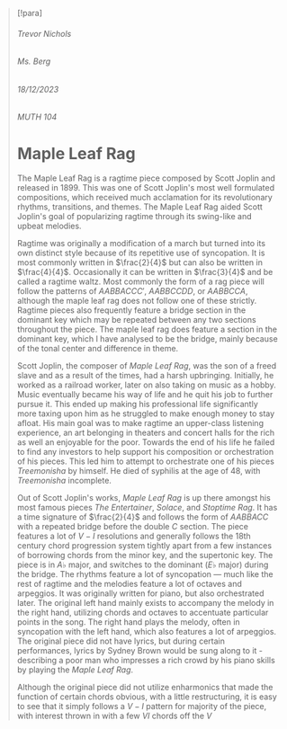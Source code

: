 > [!para]
> ###### Trevor Nichols
> ###### Ms. Berg
> ###### 18/12/2023
> ###### MUTH 104
> # Maple Leaf Rag
> 
> The Maple Leaf Rag is a ragtime piece composed by Scott Joplin and released in 1899. This was one of Scott Joplin's most well formulated compositions, which received much acclamation for its revolutionary rhythms, transitions, and themes. The Maple Leaf Rag aided Scott Joplin's goal of popularizing ragtime through its swing-like and upbeat melodies.
> 
>Ragtime was originally a modification of a march but turned into its own distinct style because of its repetitive use of syncopation. It is most commonly written in $\frac{2}{4}$ but can also be written in $\frac{4}{4}$. Occasionally it can be written in $\frac{3}{4}$ and be called a ragtime waltz. Most commonly the form of a rag piece will follow the patterns of $AABBACCC'$, $AABBCCDD$, or $AABBCCA$, although the maple leaf rag does not follow one of these strictly. Ragtime pieces also frequently feature a bridge section in the dominant key which may be repeated between any two sections throughout the piece. The maple leaf rag does feature a section in the dominant key, which I have analysed to be the bridge, mainly because of the tonal center and difference in theme.
>
> Scott Joplin, the composer of *Maple Leaf Rag*, was the son of a freed slave and as a result of the times, had a harsh upbringing. Initially, he worked as a railroad worker, later on also taking on music as a hobby. Music eventually became his way of life and he quit his job to further pursue it. This ended up making his professional life significantly more taxing upon him as he struggled to make enough money to stay afloat. His main goal was to make ragtime an upper-class listening experience, an art belonging in theaters and concert halls for the rich as well an enjoyable for the poor. Towards the end of his life he failed to find any investors to help support his composition or orchestration of his pieces. This led him to attempt to orchestrate one of his pieces *Treemonisha* by himself. He died of syphilis at the age of 48, with *Treemonisha* incomplete.
> 
> Out of Scott Joplin's works, *Maple Leaf Rag* is up there amongst his most famous pieces *The Entertainer*, *Solace*, and *Stoptime Rag*. It has a time signature of $\frac{2}{4}$ and follows the form of $AABBACC$ with a repeated bridge before the double $C$ section. The piece features a lot of $V-I$ resolutions and generally follows the 18th century chord progression system tightly apart from a few instances of borrowing chords from the minor key, and the supertonic key. The piece is in $A\flat$ major, and switches to the dominant ($E\flat$ major) during the bridge. The rhythms feature a lot of syncopation — much like the rest of ragtime and the melodies feature a lot of octaves and arpeggios. It was originally written for piano, but also orchestrated later. The original left hand mainly exists to accompany the melody in the right hand, utilizing chords and octaves to accentuate particular points in the song. The right hand plays the melody, often in syncopation with the left hand, which also features a lot of arpeggios. The original piece did not have lyrics, but during certain performances, lyrics by Sydney Brown would be sung along to it - describing a poor man who impresses a rich crowd by his piano skills by playing the *Maple Leaf Rag*.
> 
> Although the original piece did not utilize enharmonics that made the function of certain chords obvious, with a little restructuring, it is easy to see that it simply follows a $V-I$ pattern for majority of the piece, with interest thrown in with a few $VI$ chords off the $V$
